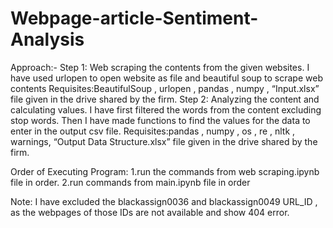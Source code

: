 # Webpage-article-Sentiment-Analysis

Approach:-
Step 1:
Web scraping the contents from the given websites.
I have used urlopen to open website as file and beautiful soup to scrape web contents Requisites:BeautifulSoup , urlopen , pandas , numpy , “Input.xlsx” file given in the drive shared by the firm.
Step 2:
	Analyzing the content and calculating values.
I have first filtered the words from the content excluding stop words. Then I have made                             functions to find the values for the data to enter in the output csv file.
Requisites:pandas , numpy , os , re , nltk , warnings, “Output Data Structure.xlsx” file given in the drive shared by the firm.


Order of Executing Program:
1.run the commands from web scraping.ipynb file in order.
2.run commands from main.ipynb file in order


Note: I have excluded the blackassign0036 and blackassign0049 URL_ID , as the webpages of those IDs are not available and show 404 error.
